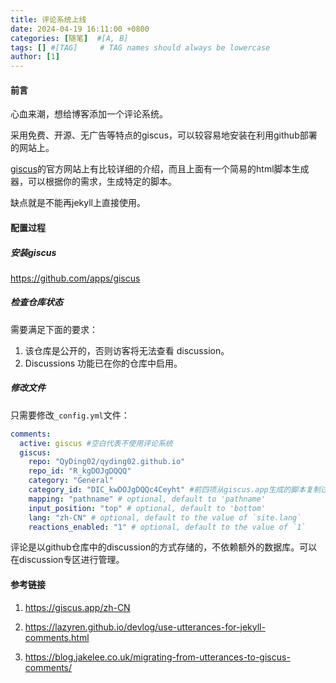 ```yaml
---
title: 评论系统上线
date: 2024-04-19 16:11:00 +0800
categories: [随笔]  #[A, B]
tags: [] #[TAG]     # TAG names should always be lowercase
author: [1]
---
```




#### 前言

心血来潮，想给博客添加一个评论系统。

采用免费、开源、无广告等特点的giscus，可以较容易地安装在利用github部署的网站上。

[giscus](giscus.app)的官方网站上有比较详细的介绍，而且上面有一个简易的html脚本生成器，可以根据你的需求，生成特定的脚本。

缺点就是不能再jekyll上直接使用。

#### 配置过程

##### 安装giscus

https://github.com/apps/giscus

##### 检查仓库状态

需要满足下面的要求：

1. 该仓库是公开的，否则访客将无法查看 discussion。 
2. Discussions 功能已在你的仓库中启用。

##### 修改文件

只需要修改`_config.yml`文件：

```yaml
comments:
  active: giscus #空白代表不使用评论系统
  giscus:
    repo: "QyDing02/qyding02.github.io" 
    repo_id: "R_kgDOJgDQQQ"
    category: "General"
    category_id: "DIC_kwDOJgDQQc4Ceyht" #前四项从giscus.app生成的脚本复制过来
    mapping: "pathname" # optional, default to 'pathname'
    input_position: "top" # optional, default to 'bottom'
    lang: "zh-CN" # optional, default to the value of `site.lang`
    reactions_enabled: "1" # optional, default to the value of `1`

```

评论是以github仓库中的discussion的方式存储的，不依赖额外的数据库。可以在discussion专区进行管理。


#### 参考链接

1. https://giscus.app/zh-CN

2. https://lazyren.github.io/devlog/use-utterances-for-jekyll-comments.html

3. https://blog.jakelee.co.uk/migrating-from-utterances-to-giscus-comments/
